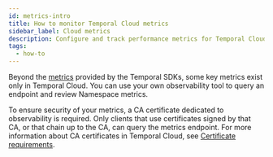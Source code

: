 ```yaml
---
id: metrics-intro
title: How to monitor Temporal Cloud metrics
sidebar_label: Cloud metrics
description: Configure and track performance metrics for Temporal Cloud.
tags:
  - how-to
---
```


Beyond the [metrics](/references/sdk-metrics) provided by the Temporal SDKs, some key metrics exist only in Temporal Cloud.
You can use your own observability tool to query an endpoint and review Namespace metrics.

To ensure security of your metrics, a CA certificate dedicated to observability is required.
Only clients that use certificates signed by that CA, or that chain up to the CA, can query the metrics endpoint.
For more information about CA certificates in Temporal Cloud, see [Certificate requirements](https://docs.temporal.io/cloud/how-to-manage-certificates-in-temporal-cloud#certificate-requirements).
